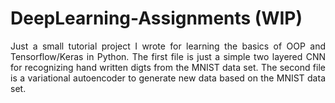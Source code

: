 # DeepLearning-Assignments (WIP)

<div style="text-align: justify"> Just a small tutorial project I wrote for learning the basics of OOP and Tensorflow/Keras in Python. 
The first file is just a simple two layered CNN for recognizing hand written digts from the MNIST data set. The second 
file is a variational autoencoder to generate new data based on the MNIST data set. </div>
</br>
